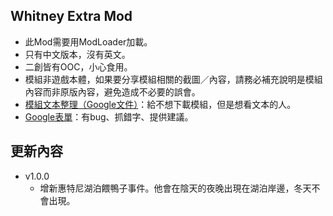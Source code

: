## Whitney Extra Mod
- 此Mod需要用ModLoader加載。
- 只有中文版本，沒有英文。
- 二創皆有OOC，小心食用。
- 模組非遊戲本體，如果要分享模組相關的截圖／內容，請務必補充說明是模組內容而非原版內容，避免造成不必要的誤會。
- [模組文本整理（Google文件）](https://docs.google.com/document/d/1yQoYOq_Tn64dyLmVLmA3p115v8DQgRyX__M0dL0847I/edit?usp=sharing)：給不想下載模組，但是想看文本的人。
- [Google表單](https://forms.gle/Ht3TkpVFPbZ4Wukp6)：有bug、抓錯字、提供建議。 

## 更新內容
- v1.0.0
  - 增新惠特尼湖泊餵鴨子事件。他會在陰天的夜晚出現在湖泊岸邊，冬天不會出現。
  
